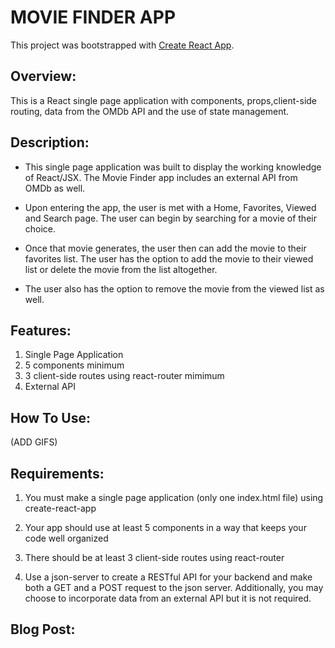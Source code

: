 # MOVIE FINDER APP 

This project was bootstrapped with [Create React App](https://github.com/facebook/create-react-app).

## Overview:

This is a React single page application with components, props,client-side routing, data from the OMDb API and the use of state management.

## Description:

* This single page application was built to display the working knowledge of React/JSX. The Movie Finder app includes an external API from OMDb as well. 

* Upon entering the app, the user is met with a Home, Favorites, Viewed and Search page. The user can begin by searching for a movie of their choice. 

* Once that movie generates, the user then can add the movie to their favorites list. The user has the option to add the movie to their viewed list or delete the movie from the list altogether. 

* The user also has the option to remove the movie from the viewed list as well.

## Features: 

1. Single Page Application
2. 5 components minimum 
3. 3 client-side routes using react-router mimimum 
4. External API

## How To Use: 

(ADD GIFS)

## Requirements:

1. You must make a single page application (only one index.html file) using create-react-app

2. Your app should use at least 5 components in a way that keeps your code well organized

3. There should be at least 3 client-side routes using react-router

4. Use a json-server to create a RESTful API for your backend and make both a GET and a POST request to the json server. Additionally, you may choose to incorporate data from an external API but it is not required.

## Blog Post: 
